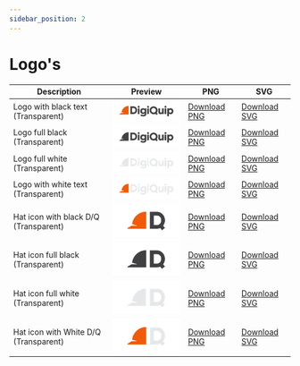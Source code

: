 ```yaml
---
sidebar_position: 2
---
```


# Logo's


| Description | Preview | PNG     | SVG
| ----------- | ------- | ------- | ---------
| Logo with black text (Transparent)  | ![Logo instructions](./DigiQuip_logo_black-transparent_preview.png)    | [Download PNG](./PNG/DigiQuip_logo_black-transparent.png) | [Download SVG](./SVG/DigiQuip_logo_black-transparent.svg)
| Logo full black (Transparent)  | ![Logo instructions](./DigiQuip_logo_fullblack-transparent_preview.png)    | [Download PNG](./PNG/DigiQuip_logo_fullblack-transparent.png) | [Download SVG](./SVG/DigiQuip_logo_fullblack-transparent.svg)
| Logo full white (Transparent)  | ![Logo instructions](./DigiQuip_logo_fullwhite-transparent_preview.png)    | [Download PNG](./PNG/DigiQuip_logo_fullwhite-transparent.png) | [Download SVG](./SVG/DigiQuip_logo_fullwhite-transparent.svg)
| Logo with white text (Transparent)  | ![Logo instructions](./DigiQuip_logo_white-transparent_preview.png)    | [Download PNG](./PNG/DigiQuip_logo_white-transparent.png) | [Download SVG](./SVG/DigiQuip_logo_white-transparent.svg)
| Hat icon with black D/Q (Transparent)  | ![Logo instructions](./DigiQuip_IconD_black-transparent_preview.png)    | [Download PNG](./PNG/DigiQuip_IconD_black-transparent.png) | [Download SVG](./SVG/DigiQuip_IconD_black-transparent.svg)
| Hat icon full black (Transparent)  | ![Logo instructions](./DigiQuip_IconD_fullblack-transparent_preview.png)    | [Download PNG](./PNG/DigiQuip_IconD_fullblack-transparent.png) | [Download SVG](./SVG/DigiQuip_IconD_fullblack-transparent.svg)
| Hat icon full white (Transparent)  | ![Logo instructions](./DigiQuip_IconD_fullwhite-transparent_preview.png)    | [Download PNG](./PNG/DigiQuip_IconD_fullwhite-transparent.png) | [Download SVG](./SVG/DigiQuip_IconD_fullwhite-transparent.svg)
| Hat icon with White D/Q (Transparent)  | ![Logo instructions](./DigiQuip_IconD_white-transparent_preview.png)    | [Download PNG](./PNG/DigiQuip_IconD_white-transparent.png) | [Download SVG](./SVG/DigiQuip_IconD_white-transparent.svg)


